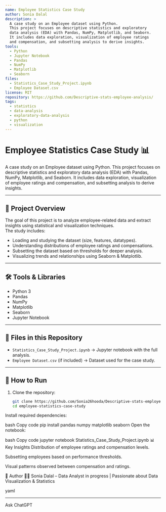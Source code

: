 ```yaml
---
name: Employee Statistics Case Study
author: Sonia Dalal
description: >
  A case study on an Employee dataset using Python. 
  This project focuses on descriptive statistics and exploratory 
  data analysis (EDA) with Pandas, NumPy, Matplotlib, and Seaborn. 
  It includes data exploration, visualization of employee ratings 
  and compensation, and subsetting analysis to derive insights.
tools:
  - Python
  - Jupyter Notebook
  - Pandas
  - NumPy
  - Matplotlib
  - Seaborn
files:
  - Statistics_Case_Study_Project.ipynb
  - Employee Dataset.csv
license: MIT
repository: https://github.com/Descriptive-stats-employee-analysis/
tags:
  - statistics
  - data-analysis
  - exploratory-data-analysis
  - python
  - visualization
---
```


# Employee Statistics Case Study 📊

A case study on an Employee dataset using Python. This project focuses on descriptive statistics and exploratory data analysis (EDA) with Pandas, NumPy, Matplotlib, and Seaborn. It includes data exploration, visualization of employee ratings and compensation, and subsetting analysis to derive insights. 

---

## 📌 Project Overview
The goal of this project is to analyze employee-related data and extract insights using statistical and visualization techniques.  
The study includes:
- Loading and studying the dataset (size, features, datatypes).
- Understanding distributions of employee ratings and compensations.
- Subsetting the dataset based on thresholds for deeper analysis.
- Visualizing trends and relationships using Seaborn & Matplotlib.

---

## 🛠️ Tools & Libraries
- Python 3
- Pandas
- NumPy
- Matplotlib
- Seaborn
- Jupyter Notebook

---

## 📂 Files in this Repository
- `Statistics_Case_Study_Project.ipynb` → Jupyter notebook with the full analysis.
- `Employee Dataset.csv` (if included) → Dataset used for the case study.

---

## 🚀 How to Run
1. Clone the repository:
   ```bash
   git clone https://github.com/Sonia26hooda/Descriptive-stats-employee-analysis
   cd employee-statistics-case-study
Install required dependencies:

bash
Copy code
pip install pandas numpy matplotlib seaborn
Open the notebook:

bash
Copy code
jupyter notebook Statistics_Case_Study_Project.ipynb
📊 Key Insights
Distribution of employee ratings and compensation levels.

Subsetting employees based on performance thresholds.

Visual patterns observed between compensation and ratings.

📌 Author
👩‍💻 Sonia Dalal – Data Analyst in progress | Passionate about Data Visualization & Statistics

yaml

---





Ask ChatGPT
